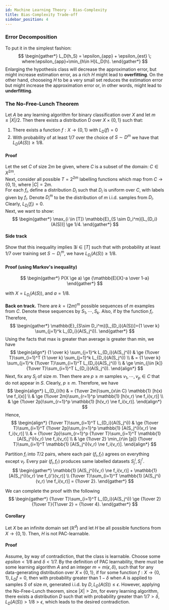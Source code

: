 ```yaml
---
id: Machine Learning Theory - Bias-Complexity
title: Bias-Complexity Trade-off
sidebar_position: 4
---
```


### Error Decomposition

To put it in the simplest fashion:
$$
\begin{gather*}
L_D(h_S) = \epsilon_{app} + \epsilon_{est} \; where:\epsilon_{app}=\min_{h\in H}L_D(h).
\end{gather*}
$$
Enlarging the hypothesis class will decrease the approximation error, but might increase estimation error, as a rich $H$ might lead to **overfitting**. On the other hand, chooseing $H$ to be a very small set reduces the estimation error but might increase the approximation error or, in other words, might lead to **underfitting**.

### The No-Free-Lunch Theorem

Let $A$ be any learning algorithm for binary classification over $X$ and let $m \le |X|/2$. Then there exists a distribution D over $X \times \{0, 1\}$ such that:
1. There exists a function $f:X \to \{0, 1\} \: with \: L_D(f) = 0$
2. With probability of at least $1/7$ over the choice of $S \sim D^m$ we have that $L_D(A(S)) \ge 1/8$.

#### Proof
Let the set $C$ of size $2m$ be given, where $C$ is a subset of the domain: $C \in X^{2m}$.  
Next, consider all possible $T = 2^{2m}$ labelling functions which map from $C \to \{0, 1\}$, where $|C| = 2m$.  
For each $f_i$, define a distribution $D_i$ such that $D_i$
is uniform over $C$, with labels given by $f_i$. Denote $D_i^m$ to be the distribution of $m$ i.i.d. samples from $D_i$.  
Clearly, $L_{D_i}(f_i)=0$.  
Next, we want to show:
$$
\begin{gather*}
\max_{i \in [T]} \mathbb{E}_{S \sim D_i^m}[L_{D_i}(A(S))] \ge 1/4.
\end{gather*}
$$

#### Side track

Show that this inequality implies $\exists i \in [T]$ such that with probability at least 1/7 over training set $S \sim D_i^m$, we have $L_{D_i}(A(S)) \ge 1/8$.

#### Proof (using Markov's inequality)

$$
\begin{gather*}
P(X \ge a) \ge {\mathbb{E}[X]-a \over 1-a}
\end{gather*}
$$

with $X=L_{D_i}(A(S))$, and $a=1/8$.

**Back on track.** There are $k=(2m)^m$ possible sequences of $m$ examples from $C$. Denote these sequences by $S_1,\cdots,S_k$. Also, if by the function $f_i$. Therefore, 
$$
\begin{gather*}
\mathbb{E}_{S\sim D_i^m}[L_{D_i}(A(S))]={1 \over k} \sum_{j=1}^k L_{D_i}(A(S_j^i)).
\end{gather*}
$$
Using the facts that max is greater than average is greater than min, we have
$$
\begin{align*}
{1 \over k} \sum_{j=1}^k L_{D_i}(A(S_j^i)) & \ge {1\over T}\sum_{i=1}^T {1 \over k} \sum_{j=1}^k L_{D_i}(A(S_j^i)) \\
& = {1 \over k} \sum_{j=1}^k {1\over T}\sum_{i=1}^T L_{D_i}(A(S_j^i)) \\
& \ge \min_{j\in [k]} {1\over T}\sum_{i=1}^T L_{D_i}(A(S_j^i)).
\end{align*}
$$
Next, fix any $S_j$ of size $m$. Then there are $p \ge m$ samples $v_1, \cdots, v_p \in C$ that do not appear in $S$. Clearly, $p\ge m$. Therefore, we have
$$
\begin{align*}
L_{D_i}(h) & = {1\over 2m}\sum_{x\in C} \mathbb{1} [h(x) \ne f_i(x)] \\
& \ge {1\over 2m}\sum_{r=1}^p \mathbb{1} [h(v_r) \ne f_i(v_r)] \\
& \ge {1\over 2p}\sum_{r=1}^p \mathbb{1} [h(v_r) \ne f_i(v_r)].
\end{align*}
$$
Hence,
$$
\begin{align*}
{1\over T}\sum_{i=1}^T  L_{D_i}(A(S_j^i)) & \ge {1\over T}\sum_{i=1}^T {1\over 2p}\sum_{r=1}^p \mathbb{1} [A(S_j^i)(v_r) \ne f_i(v_r)] \\
& = {1\over 2p}\sum_{r=1}^p {1\over T}\sum_{i=1}^T \mathbb{1} [A(S_j^i)(v_r) \ne f_i(v_r)] \\
& \ge {1\over 2} \min_{r\in [p]} {1\over T}\sum_{i=1}^T \mathbb{1} [A(S_j^i)(v_r) \ne f_i(v_r)].
\end{align*}
$$

Partition $f_i$ into $T/2$ pairs, where each pair $(f_i, f_{i'})$ agrees on everything except $v_l$. Every pair $(f_i, f_{i'})$ produces same labelled datasets $S_j^i, S_j^{i'}$.
$$
\begin{gather*}
\mathbb{1} [A(S_j^i)(v_r) \ne f_i(v_r)] + \mathbb{1} [A(S_j^i)(v_r) \ne f_{i'}(v_r)] \\
{1\over T}\sum_{i=1}^T \mathbb{1} [A(S_j^i)(v_r) \ne f_i(v_r)] = {1\over 2}.
\end{gather*}
$$

We can complete the proof with the following
$$
\begin{gather*}
{1\over T}\sum_{i=1}^T L_{D_i}(A(S_j^i)) \ge {1\over 2}{1\over T}{T\over 2} = {1\over 4}.
\end{gather*}
$$

#### Corollary

Let $X$ be an infinite domain set $(\mathbb{R}^d)$ and let $H$ be all possible functions from $X \to \{0, 1\}$. Then, $H$ is not PAC-learnable.

#### Proof

Assume, by way of contradiction, that the class is learnable. Choose some $epsilon < 1/8$ and $\delta < 1/7$. By the definition of PAC learnability, there must be some learning algorithm $A$ and an integer $m=m(\epsilon, \delta)$, such that for any data-generating distribution over $X \times \{0,1\}$, if for some function $f:X\to \{0,1\}, L_D{f} = 0$, then with probability greater than $1-\delta$ when $A$ is applied to samples $S$ of size $m$, generated i.i.d. by $D, L_D(A(S)) \le \epsilon$. However, applying the No-Free-Lunch theorem, since $|X|>2m$, for every learning algorithm, there exists a distribution $D$ such that with probability greater than $1/7 > \delta, L_D(A(S)) > 1/8 > \epsilon$, which leads to the desired contradiction.